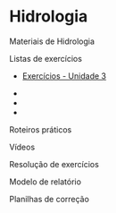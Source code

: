 # Hidrologia
Materiais de Hidrologia


Listas de exercícios

  - [Exercícios - Unidade 3](/ESTUDO_DIRIGIDO_UNIDADE_3.pdf)

  -
  -
  -


Roteiros práticos



Vídeos



Resolução de exercícios



Modelo de relatório



Planilhas de correção
